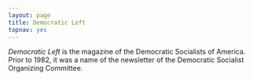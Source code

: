 ```yaml
---
layout: page
title: Democratic Left
topnav: yes
---
```

*Democratic Left* is the magazine of the Democratic Socialists of America. Prior to 1982, it was a name of the newsletter of the Democratic Socialist Organizing Committee.
